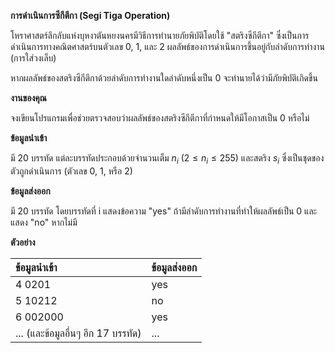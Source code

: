 **การดำเนินการซีกีตีกา (Segi Tiga Operation)**

โหราศาสตร์ลึกลับแห่งบุหงาตันหยงนครมีวิธีการทำนายภัยพิบัติโดยใช้ "สตริงซีกีตีกา" ซึ่งเป็นการดำเนินการทางคณิตศาสตร์บนตัวเลข 0, 1, และ 2 ผลลัพธ์ของการดำเนินการขึ้นอยู่กับลำดับการทำงาน (การใส่วงเล็บ)

หากผลลัพธ์ของสตริงซีกีตีกาด้วยลำดับการทำงานใดลำดับหนึ่งเป็น 0 จะทำนายได้ว่ามีภัยพิบัติเกิดขึ้น

**งานของคุณ**

จงเขียนโปรแกรมเพื่อช่วยตรวจสอบว่าผลลัพธ์ของสตริงซีกีตีกาที่กำหนดให้มีโอกาสเป็น 0 หรือไม่

**ข้อมูลนำเข้า**

มี 20 บรรทัด แต่ละบรรทัดประกอบด้วยจำนวนเต็ม $n_i$ ($2 \le n_i \le 255$) และสตริง $s_i$ ซึ่งเป็นชุดของตัวถูกดำเนินการ (ตัวเลข 0, 1, หรือ 2)

**ข้อมูลส่งออก**

มี 20 บรรทัด โดยบรรทัดที่ i แสดงข้อความ "yes" ถ้ามีลำดับการทำงานที่ทำให้ผลลัพธ์เป็น 0 และแสดง "no" หากไม่มี

**ตัวอย่าง**

| ข้อมูลนำเข้า | ข้อมูลส่งออก |
| :--- | :--- |
| 4 0201 | yes |
| 5 10212 | no |
| 6 002000 | yes |
| ... (และข้อมูลอื่นๆ อีก 17 บรรทัด) | ... |